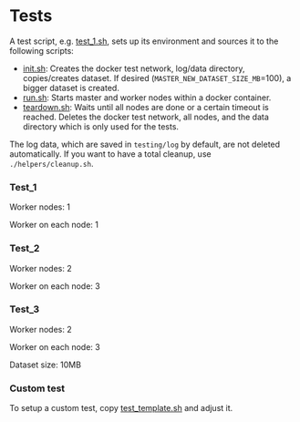 # Tests

A test script, e.g. [test_1.sh](test_1.sh), sets up its environment and sources it to the following scripts:

* [init.sh](../tests/bin/init.sh): Creates the docker test network, log/data directory, copies/creates dataset. If desired (`MASTER_NEW_DATASET_SIZE_MB`=100), a bigger dataset is created.
* [run.sh](../tests/bin/run.sh): Starts master and worker nodes within a docker container.
* [teardown.sh](../tests/bin/teardown.sh): Waits until all nodes are done or a certain timeout is reached. Deletes the docker test network, all nodes, and the data directory which is only used for the tests.

The log data, which are saved in `testing/log` by default, are not deleted automatically. If you want to have a total cleanup, use `./helpers/cleanup.sh`.

### Test_1

Worker nodes: 1

Worker on each node: 1

### Test_2

Worker nodes: 2

Worker on each node: 3

### Test_3

Worker nodes: 2

Worker on each node: 3

Dataset size: 10MB

### Custom test

To setup a custom test, copy [test_template.sh](test_template.sh) and adjust it.
